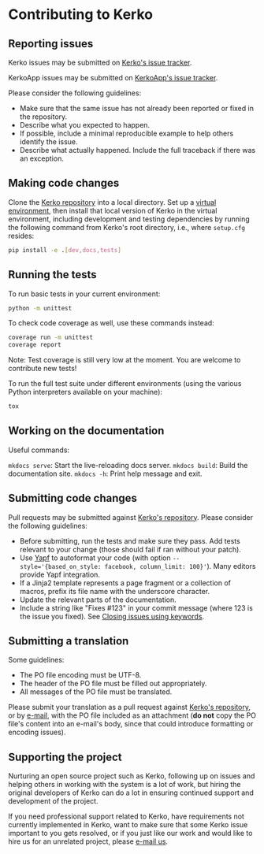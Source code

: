 # Contributing to Kerko

## Reporting issues

Kerko issues may be submitted on [Kerko's issue tracker][Kerko_issues].

KerkoApp issues may be submitted on [KerkoApp's issue tracker][KerkoApp_issues].

Please consider the following guidelines:

- Make sure that the same issue has not already been reported or fixed in the
  repository.
- Describe what you expected to happen.
- If possible, include a minimal reproducible example to help others identify
  the issue.
- Describe what actually happened. Include the full traceback if there was an
  exception.


## Making code changes

Clone the [Kerko repository][Kerko] into a local directory. Set up a [virtual
environment][venv], then install that local version of Kerko in the virtual
environment, including development and testing dependencies by running the
following command from Kerko's root directory, i.e., where `setup.cfg` resides:

```bash
pip install -e .[dev,docs,tests]
```


## Running the tests

To run basic tests in your current environment:

```bash
python -m unittest
```

To check code coverage as well, use these commands instead:

```bash
coverage run -m unittest
coverage report
```

Note: Test coverage is still very low at the moment. You are welcome to
contribute new tests!

To run the full test suite under different environments (using the various
Python interpreters available on your machine):

```bash
tox
```


## Working on the documentation

Useful commands:

`mkdocs serve`: Start the live-reloading docs server.
`mkdocs build`: Build the documentation site.
`mkdocs -h`: Print help message and exit.


## Submitting code changes

Pull requests may be submitted against [Kerko's repository][Kerko]. Please
consider the following guidelines:

- Before submitting, run the tests and make sure they pass. Add tests relevant
  to your change (those should fail if ran without your patch).
- Use [Yapf](https://github.com/google/yapf) to autoformat your code (with
  option `--style='{based_on_style: facebook, column_limit: 100}'`). Many
  editors provide Yapf integration.
- If a Jinja2 template represents a page fragment or a collection of macros,
  prefix its file name with the underscore character.
- Update the relevant parts of the documentation.
- Include a string like "Fixes #123" in your commit message (where 123 is the
  issue you fixed). See [Closing issues using
  keywords](https://help.github.com/en/articles/closing-issues-using-keywords).


## Submitting a translation

Some guidelines:

- The PO file encoding must be UTF-8.
- The header of the PO file must be filled out appropriately.
- All messages of the PO file must be translated.

Please submit your translation as a pull request against [Kerko's
repository][Kerko], or by [e-mail][Kerko_email], with the PO file included as an
attachment (**do not** copy the PO file's content into an e-mail's body, since
that could introduce formatting or encoding issues).


## Supporting the project

Nurturing an open source project such as Kerko, following up on issues and
helping others in working with the system is a lot of work, but hiring the
original developers of Kerko can do a lot in ensuring continued support and
development of the project.

If you need professional support related to Kerko, have requirements not
currently implemented in Kerko, want to make sure that some Kerko issue
important to you gets resolved, or if you just like our work and would like to
hire us for an unrelated project, please [e-mail us][Kerko_email].


[Kerko]: https://github.com/whiskyechobravo/kerko
[Kerko_email]: mailto:kerko@whiskyechobravo.com
[Kerko_issues]: https://github.com/whiskyechobravo/kerko/issues
[KerkoApp_issues]: https://github.com/whiskyechobravo/kerkoapp/issues
[venv]: https://docs.python.org/3.11/tutorial/venv.html
